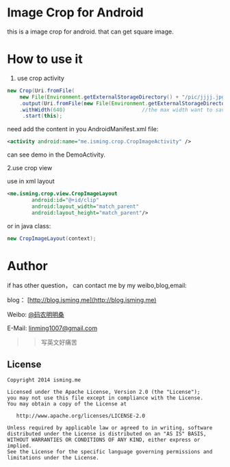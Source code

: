 # Image Crop for Android

this is a image crop for android.
that can get square image.


# How to use it

1. use crop activity
```java
new Crop(Uri.fromFile(
    new File(Environment.getExternalStorageDirectory() + "/pic/jjjj.jpg")))     //the picture want to crop      
    .output(Uri.fromFile(new File(Environment.getExternalStorageDirectory() + "/pic/first.jpg")))  //the file to save crop
    .withWidth(640)                         //the max width want to save
     .start(this);
```

need add the content in you AndroidManifest.xml file:

```xml
<activity android:name="me.isming.crop.CropImageActivity" />
```

can see demo in the DemoActivity.

2.use crop view

use in xml layout

```xml
<me.isming.crop.view.CropImageLayout
        android:id="@+id/clip"
        android:layout_width="match_parent"
        android:layout_height="match_parent"/>
```

or in java class:

```java 
new CropImageLayout(context);
```

# Author

if has other question， can contact me by my weibo,blog,email:

blog： [http://blog.isming.me](http://blog.isming.me)

Weibo: [@码农明明桑](http://weibo.com/mingmingsang)

E-Mail: linming1007@gmail.com


>>写英文好痛苦

## License
    Copyright 2014 isming.me

    Licensed under the Apache License, Version 2.0 (the "License");
    you may not use this file except in compliance with the License.
    You may obtain a copy of the License at

       http://www.apache.org/licenses/LICENSE-2.0

    Unless required by applicable law or agreed to in writing, software
    distributed under the License is distributed on an "AS IS" BASIS,
    WITHOUT WARRANTIES OR CONDITIONS OF ANY KIND, either express or implied.
    See the License for the specific language governing permissions and
    limitations under the License.